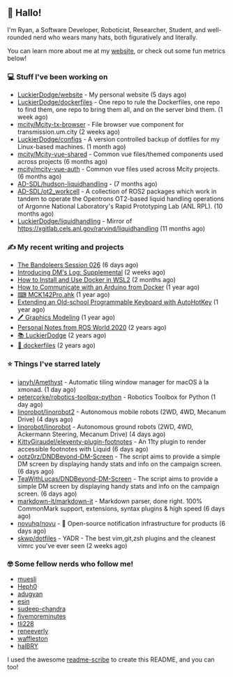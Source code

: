 ## 👋 Hallo!

I'm Ryan, a Software Developer, Roboticist, Researcher, Student, and well-rounded nerd who wears many hats, both figuratively and literally.

You can learn more about me at my [website](https://ryandlewis.dev), or check out some fun metrics below!

### 💻 Stuff I've been working on

- [LuckierDodge/website](https://github.com/LuckierDodge/website) - My personal website (5 days ago)
- [LuckierDodge/dockerfiles](https://github.com/LuckierDodge/dockerfiles) - One repo to rule the Dockerfiles, one repo to find them, one repo to bring them all, and on the server bind them. (1 week ago)
- [mcity/Mcity-tx-browser](https://github.com/mcity/Mcity-tx-browser) - File browser vue component for transmission.um.city (2 weeks ago)
- [LuckierDodge/configs](https://github.com/LuckierDodge/configs) - A version controlled backup of dotfiles for my Linux-based machines. (1 month ago)
- [mcity/Mcity-vue-shared](https://github.com/mcity/Mcity-vue-shared) - Common vue files/themed components used across projects (6 months ago)
- [mcity/mcity-vue-auth](https://github.com/mcity/mcity-vue-auth) - Common vue files used across Mcity projects. (6 months ago)
- [AD-SDL/hudson-liquidhandling](https://github.com/AD-SDL/hudson-liquidhandling) -  (7 months ago)
- [AD-SDL/ot2_workcell](https://github.com/AD-SDL/ot2_workcell) - A collection of ROS2 packages which work in tandem to operate the Opentrons OT2-based liquid handling operations of Argonne National Laboratory&#39;s Rapid Prototyping Lab (ANL RPL). (10 months ago)
- [LuckierDodge/liquidhandling](https://github.com/LuckierDodge/liquidhandling) - Mirror of https://xgitlab.cels.anl.gov/rarvind/liquidhandling (11 months ago)

### ✍ My recent writing and projects

- [The Bandoleers Session 026](https://ryandlewis.dev/posts/ttrpg/thebandoleers026/) (6 days ago)
- [Introducing DM&#39;s Log: Supplemental](https://ryandlewis.dev/posts/ttrpg/introducingdmslog/) (2 weeks ago)
- [How to Install and Use Docker in WSL2](https://ryandlewis.dev/posts/howtowsldocker/) (2 months ago)
- [How to Communicate with an Arduino from Docker](https://ryandlewis.dev/posts/howtoarduinodocker/) (1 year ago)
- [⌨ MCK142Pro.ahk](https://ryandlewis.dev/projects/mck142pro/) (1 year ago)
- [Extending an Old-school Programmable Keyboard with AutoHotKey](https://ryandlewis.dev/posts/mck142pro/) (1 year ago)
- [🖊 Graphics Modeling](https://ryandlewis.dev/projects/graphics/) (1 year ago)
- [Personal Notes from ROS World 2020](https://ryandlewis.dev/posts/rosworld2020/) (2 years ago)
- [📚 LuckierDodge](https://ryandlewis.dev/projects/README/) (2 years ago)
- [🐋 dockerfiles](https://ryandlewis.dev/projects/dockerfiles/) (2 years ago)

### ⭐ Things I've starred lately

- [ianyh/Amethyst](https://github.com/ianyh/Amethyst) - Automatic tiling window manager for macOS à la xmonad. (1 day ago)
- [petercorke/robotics-toolbox-python](https://github.com/petercorke/robotics-toolbox-python) - Robotics Toolbox for Python (1 day ago)
- [linorobot/linorobot2](https://github.com/linorobot/linorobot2) - Autonomous mobile robots (2WD, 4WD, Mecanum Drive) (4 days ago)
- [linorobot/linorobot](https://github.com/linorobot/linorobot) - Autonomous ground robots (2WD, 4WD, Ackermann Steering, Mecanum Drive) (4 days ago)
- [KittyGiraudel/eleventy-plugin-footnotes](https://github.com/KittyGiraudel/eleventy-plugin-footnotes) - An 11ty plugin to render accessible footnotes with Liquid (6 days ago)
- [ootz0rz/DNDBeyond-DM-Screen](https://github.com/ootz0rz/DNDBeyond-DM-Screen) - The script aims to provide a simple DM screen by displaying handy stats and info on the campaign screen. (6 days ago)
- [TeaWithLucas/DNDBeyond-DM-Screen](https://github.com/TeaWithLucas/DNDBeyond-DM-Screen) - The script aims to provide a simple DM screen by displaying handy stats and info on the campaign screen. (6 days ago)
- [markdown-it/markdown-it](https://github.com/markdown-it/markdown-it) - Markdown parser, done right. 100% CommonMark support, extensions, syntax plugins &amp; high speed (6 days ago)
- [novuhq/novu](https://github.com/novuhq/novu) - 🚀 Open-source notification infrastructure for products (6 days ago)
- [skwp/dotfiles](https://github.com/skwp/dotfiles) - YADR - The best vim,git,zsh plugins and the cleanest vimrc you&#39;ve ever seen (2 weeks ago)

### 🤓 Some fellow nerds who follow me!

- [muesli](https://github.com/muesli)
- [Heph0](https://github.com/Heph0)
- [adugyan](https://github.com/adugyan)
- [esin](https://github.com/esin)
- [sudeep-chandra](https://github.com/sudeep-chandra)
- [fivemoreminutes](https://github.com/fivemoreminutes)
- [tli228](https://github.com/tli228)
- [reneeverly](https://github.com/reneeverly)
- [waffleston](https://github.com/waffleston)
- [halBRY](https://github.com/halBRY)

I used the awesome [readme-scribe](https://github.com/muesli/readme-scribe) to create this README, and you can too!
